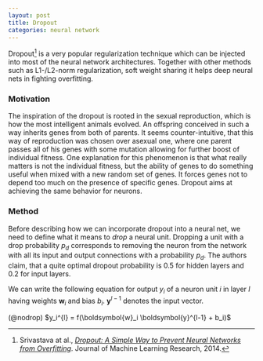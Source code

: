 ```yaml
---
layout: post
title: Dropout
categories: neural network
---
```


Dropout[^1] is a very popular regularization technique which can be injected into most of the neural network architectures. Together with other methods such as L1-/L2-norm regularization, soft weight sharing it helps deep neural nets in fighting overfitting. 

### Motivation
The inspiration of the dropout is rooted in the sexual reproduction, which is how the most intelligent animals evolved. An offspring conceived in such a way inherits genes from both of parents. It seems counter-intuitive, that this way of reproduction was chosen over asexual one, where one parent passes all of his genes with some mutation allowing for further boost of individual fitness. One explanation for this phenomenon is that what really matters is not the individual fitness, but the ability of genes to do something useful when mixed with a new random set of genes. It forces genes not to depend too much on the presence of specific genes. Dropout aims at achieving the same behavior for neurons.

### Method
Before describing how we can incorporate dropout into a neural net, we need to define what it means to *drop* a neural unit. Dropping a unit with a drop probability $p_d$ corresponds to removing the neuron from the network with all its input and output connections with a probability $p_d$. The authors claim, that a quite optimal dropout probability is $0.5$ for hidden layers and $0.2$ for input layers.

We can write the following equation for output $y_i$ of a neuron unit $i$ in layer $l$ having weights $\boldsymbol{w}_i$ and bias $b_i$. $\boldsymbol{y}^{l-1}$ denotes the input vector.

<div class="equation">
(@nodrop) $y_i^{l} = f(\boldsymbol{w}_i \boldsymbol{y}^{l-1} + b_i)$
</div>

[^1]: Srivastava at al., [*Dropout: A Simple Way to Prevent Neural Networks from Overfitting*](http://jmlr.org/papers/volume15/srivastava14a/srivastava14a.pdf). Journal of Machine Learning Research, 2014.
